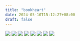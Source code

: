 ```yaml
---
title: "bookheart"
date: 2024-05-10T15:12:27+08:00
draft: false
---
```


![](/images/bookheart/1.jpeg)
![](/images/bookheart/2.jpeg)
![](/images/bookheart/3.jpeg)
![](/images/bookheart/4.jpeg)
![](https://res.cloudinary.com/dwgq8kgws/image/upload/v1715352629/bookheart/5_qc6tmh.jpg)
![](https://res.cloudinary.com/dwgq8kgws/image/upload/v1715352630/bookheart/6_bcdpme.jpg)
![](https://res.cloudinary.com/dwgq8kgws/image/upload/v1715352630/bookheart/7_y9bg10.jpg)
![](https://res.cloudinary.com/dwgq8kgws/image/upload/v1715352631/bookheart/8_mshvoa.jpg)
